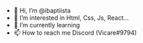 - 👋 Hi, I’m @ibaptiista
- 👀 I’m interested in Html, Css, Js, React...
- 🌱 I’m currently learning
- 📫 How to reach me Discord (Vicare#9794)

<!---
ibaptiista/ibaptiista is a ✨ special ✨ repository because its `README.md` (this file) appears on your GitHub profile.
You can click the Preview link to take a look at your changes.
--->
